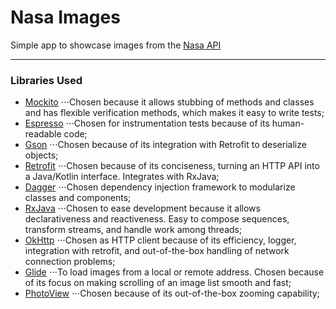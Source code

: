 # Nasa Images
Simple app to showcase images from the [Nasa API](https://images.nasa.gov/docs/images.nasa.gov_api_docs.pdf)

---

### Libraries Used

* [Mockito](https://site.mockito.org/)
⋅⋅⋅Chosen because it allows stubbing of methods and classes and has flexible verification methods, which makes it easy to write tests;
* [Espresso](https://developer.android.com/training/testing/espresso)
⋅⋅⋅Chosen for instrumentation tests because of its human-readable code;
* [Gson](https://github.com/google/gson)
⋅⋅⋅Chosen because of its integration with Retrofit to deserialize objects;
* [Retrofit](https://square.github.io/retrofit/)
⋅⋅⋅Chosen because of its conciseness, turning an HTTP API into a Java/Kotlin interface. Integrates with RxJava;
* [Dagger](https://github.com/google/dagger)
⋅⋅⋅Chosen dependency injection framework to modularize classes and components;
* [RxJava](https://github.com/ReactiveX/RxJava)
⋅⋅⋅Chosen to ease development because it allows declarativeness and reactiveness. Easy to compose sequences, transform streams, and handle work among threads;
* [OkHttp](https://square.github.io/okhttp/)
⋅⋅⋅Chosen as HTTP client because of its efficiency, logger, integration with retrofit, and out-of-the-box handling of network connection problems;
* [Glide](https://github.com/bumptech/glide)
⋅⋅⋅To load images from a local or remote address. Chosen because of its focus on making scrolling of an image list smooth and fast;
* [PhotoView](https://github.com/chrisbanes/PhotoView)
⋅⋅⋅Chosen because of its out-of-the-box zooming capability;





